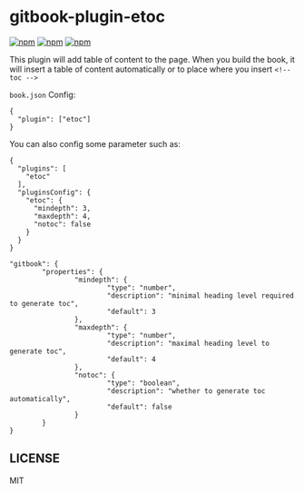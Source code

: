 # gitbook-plugin-etoc

[![npm](https://img.shields.io/npm/v/gitbook-plugin-etoc.svg?style=plastic)](https://npmjs.org/package/gitbook-plugin-etoc) [![npm](https://img.shields.io/npm/dm/gitbook-plugin-etoc.svg?style=plastic)](https://npmjs.org/package/gitbook-plugin-etec) [![npm](https://img.shields.io/npm/dt/gitbook-plugin-etoc.svg?style=plastic)](https://npmjs.org/package/gitbook-plugin-etoc)

This plugin will add table of content to the page.
When you build the book, it will insert a table of content automatically or to place where you insert `<!-- toc -->`

`book.json` Config:

```
{
  "plugin": ["etoc"]
}
```

You can also config some parameter such as:
```
{
  "plugins": [
    "etoc"
  ],
  "pluginsConfig": {
    "etoc": {
      "mindepth": 3,
      "maxdepth": 4,
      "notoc": false
    }
  }
}
```

```
"gitbook": {
		"properties": {
				"mindepth": {
						"type": "number",
						"description": "minimal heading level required to generate toc",
						"default": 3
				},
				"maxdepth": {
						"type": "number",
						"description": "maximal heading level to generate toc",
						"default": 4
				},
				"notoc": {
						"type": "boolean",
						"description": "whether to generate toc automatically",
						"default": false
				}
		}
}
```

## LICENSE

MIT
